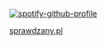 

[![spotify-github-profile](https://spotify-github-profile.kittinanx.com/api/view?uid=tvblhtpc8jhzt4wbwk4q93zrh&cover_image=true&theme=novatorem&show_offline=false&background_color=171717&interchange=false&bar_color=53b14f&bar_color_cover=false)](https://github.com/kittinan/spotify-github-profile)

[sprawdzany.pl](https://sprawdzany.pl/)
